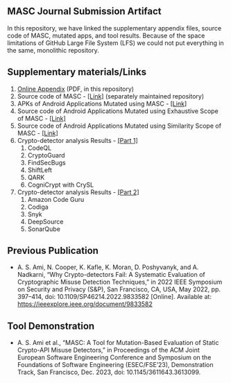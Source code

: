 ## MASC Journal Submission Artifact

In this repository, we have linked the supplementary appendix files, source code of MASC, mutated apps, and tool results. 
Because of the space limitations of GitHub Large File System (LFS) we could not put everything in the same, monolithic repository.

## Supplementary materials/Links

1. [Online Appendix](https://github.com/Secure-Platforms-Lab-W-M/masc-journal-artifact/blob/main/online-appendix.pdf) (PDF, in this repository)
2. Source code of MASC - [[Link]](https://github.com/Secure-Platforms-Lab-W-M/MASC) (separately maintained repository)
3. APKs of Android Applications Mutated using MASC - [[Link]](https://drive.google.com/drive/folders/14ZqYOJaR7iVnyHLF37zMDhS_3TcWHC7r?usp=sharing)
4. Source code of Android Applications Mutated using Exhaustive Scope of MASC - [[Link]](https://drive.google.com/drive/folders/1ML9HkGRPfeetC6lnjzq2Ai8FT32dxBEk?usp=drive_link)
5. Source code of Android Applications Mutated using Similarity Scope of MASC - [[Link]](https://drive.google.com/drive/folders/1QlfxotHuTvlOstd8b0cprBWhRRccYr2q?usp=drive_link)
6. Crypto-detector analysis Results - [[Part 1]](https://drive.google.com/drive/folders/1u3uIblklpk8a2an8ege4jDMyRQqknkzQ?usp=sharing)
   1. CodeQL
   2. CryptoGuard
   3. FindSecBugs
   4. ShiftLeft
   5. QARK
   6. CogniCrypt with CrySL
7. Crypto-detector analysis Results - [[Part 2]]()
   1. Amazon Code Guru
   2. Codiga
   3. Snyk
   4. DeepSource
   5. SonarQube   

## Previous Publication

- A. S. Ami, N. Cooper, K. Kafle, K. Moran, D. Poshyvanyk, and A. Nadkarni, “Why Crypto-detectors Fail: A Systematic Evaluation of Cryptographic Misuse Detection Techniques,” in 2022 IEEE Symposium on Security and Privacy (S&P), San Francisco, CA, USA, May 2022, pp. 397–414, doi: 10.1109/SP46214.2022.9833582 [Online]. Available at: https://ieeexplore.ieee.org/document/9833582

## Tool Demonstration

- A. S. Ami et al., “MASC: A Tool for Mutation-Based Evaluation of Static Crypto-API Misuse Detectors,” in Proceedings of the ACM Joint European Software Engineering Conference and Symposium on the Foundations of Software Engineering (ESEC/FSE’23), Demonstration Track, San Francisco, Dec. 2023, doi: 10.1145/3611643.3613099.
